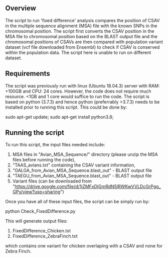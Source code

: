 ## Overview ##

The script to run 'fixed difference' analysis compares the position of CSAV in the multiple sequence alignment (MSA) file with the known SNPs in the chromosomal position. The script first converts the CSAV position in the MSA file to chromosomal position based on the BLAST output file and the chromosomal positions of CSAVs are then compared with population variant dataset (vcf file downloaded from Ensembl) to check if CSAV is conserved within the population data. The script here is unable to run on different dataset.

## Requirements ##

The script was previously run with linux (Ubuntu 18.04.3) server with RAM: +100GB and CPU: 24 cores. However, the code does not require much resource. <1GB and 1 core would suffice to run the code. The script is based on python (3.7.3) and hence python (preferrably >3.7.3) needs to be installed prior to running this script. This could be done by:

sudo apt-get update;
sudo apt-get install python3.8;

## Running the script ##

To run this script, the input files needed include:

1. MSA files in "Avian_MSA_Sequence/" directory (please unzip the MSA files before running the code),
2. "TAAS_avians.txt" containing the CSAV variant information,
3. "GALGA_from_Avian_MSA_Sequence.blast_out" - BLAST output file
4. "TAEGU_from_Avian_MSA_Sequence.blast_out" - BLAST output file
5. Variant files (can be downloaded from "https://drive.google.com/file/d/1jZMFxDjGmRdN5lRWKwVVLDcGrPgg_GPy/view?usp=sharing")

Once you have all of these input files, the script can be simply run by:

python Check_FixedDifference.py

This will generate output files:

1. FixedDifference_Chicken.txt
2. FixedDifference_ZebraFinch.txt

which contains one variant for chicken overlaping with a CSAV and none for Zebra Finch.
